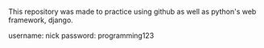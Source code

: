 This repository was made to practice using github as well as python's web framework, django.

username: nick
password: programming123
